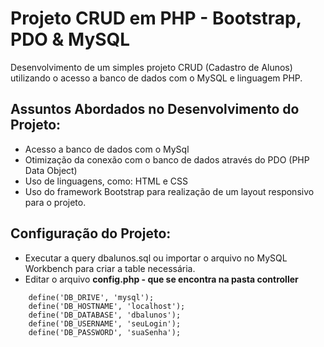 # Projeto CRUD em PHP - Bootstrap, PDO & MySQL

Desenvolvimento de um simples projeto CRUD (Cadastro de Alunos) utilizando o acesso a banco de dados com o MySQL e linguagem PHP.

## Assuntos Abordados no Desenvolvimento do Projeto:

- Acesso a banco de dados com o MySql
- Otimização da conexão com o banco de dados através do PDO (PHP Data Object)
- Uso de linguagens, como: HTML e CSS
- Uso do framework Bootstrap para realização de um layout responsivo para o projeto.

## Configuração do Projeto:

- Executar a query dbalunos.sql ou importar o arquivo no MySQL Workbench para criar a table necessária.
- Editar o arquivo **config.php - que se encontra na pasta controller**

```
    define('DB_DRIVE', 'mysql');
    define('DB_HOSTNAME', 'localhost');
    define('DB_DATABASE', 'dbalunos');
    define('DB_USERNAME', 'seuLogin');
    define('DB_PASSWORD', 'suaSenha');


```
